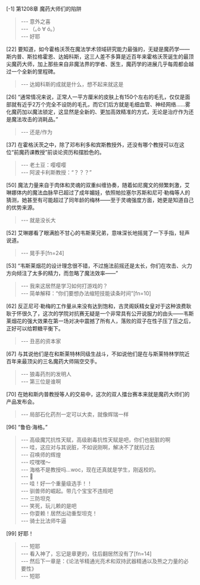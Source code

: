 
[-1] 第1208章 魔药大师们的陷阱
>--- 意外之喜<br>
>--- （｡ò ∀ ó｡）<br>
>--- 好耶<br>

[22] 要知道，如今霍格沃茨在魔法学术领域研究能力最强的，无疑是魔药学——斯内普、斯拉格霍恩、达姆科斯，这三人差不多算是近百年来霍格沃茨诞生的最顶尖魔药大师，加上那些来自非魔法界的学者、医生，魔药学的进展几乎每周都会越过一个全新的里程碑。
>--- 达姆科斯的成就是什么，想不起来就这是<br>

[26] “通常情况来说，正常人一平方厘米的皮肤上有150个左右的毛孔，仅仅是面部就有近乎2万个完全不设防的毛孔，而它们后方就是毛细血管、神经网络……雾化魔药加以魔法锁定，这显然是全新的、更加高效精准的方式，无论是治疗作为还是魔法攻击的消耗品。”
>--- 还是/作为<br>

[37] 在霍格沃茨之中，除了邓布利多和宾斯教授外，还没有哪个教授可以在这位“前魔药课教授”前谈论资历和摆脸色的。
>--- 老土豆：嘤嘤嘤<br>
>--- 阿波卡利斯教授：“？？？”<br>

[50] 魔法力量来自于肉体和灵魂的双重纠缠协奏，随着如尼魔文的频繁刺激，艾琳娜体内的魔法血脉早已超过了成年媚娃，依照帕拉塞尔苏斯和尼可·勒梅等人的猜测，她甚至有可能超过了同年龄的梅林——至于灵魂强度方面，她更是知道自己的优势来源。
>--- 就是没长大<br>

[52] 艾琳娜看了眼满脸不甘心的韦斯莱兄弟，意味深长地摇晃了一下手指，轻声说道。
>--- 晃手手[fn=24]<br>

[53] “韦斯莱烟花的设计理念很不错，不过施法前摇还是太长，你们在攻击、火力方向倾注了太多的精力，而忽略了魔法效率——”
>--- 我来这居然是学习如何打游戏的？<br>
>--- 简单解释：“你们要想办法缩短技能读条时间”[fn=10]<br>

[62] 反正尼可·勒梅的工作量从来没有达到饱和，古灵阁妖精女皇对于这种浪费耿耿于怀很久了，这次的学院对抗赛无疑是一个非常具有公开说服力的由头——韦斯莱烟花的强大效果在第一场对决中震撼了所有人，落败的双子在性子压了压之后，正好可以给颗糖平衡下。
>--- 丑恶的资本家<br>

[67] 与其说他们是在和斯莱特林同级生战斗，不如说他们是在与斯莱特林学院近百年来最顶尖的三名魔药大师隔空交手。
>--- 狼毒药剂的发明人<br>
>--- 第三位是谁啊<br>

[70] 在她和斯内普教授等人的交易中，这次的双人擂台赛本来就是魔药大师们的产品发布会。
>--- 局部石化药剂一定可以大卖，就像辉瑞一样<br>

[96] “鲁伯·海格。”
>--- 高级魔咒抗性天赋，高级剧毒抗性天赋是吧，你们也挺脏的啊<br>
>--- 哇，这应对与其说脏，不如说刚啊，解决不了就抗过去<br>
>--- 召唤师的辉煌<br>
>--- 哎嘿嘿～<br>
>--- 海格不是教授吗…woc，现在还真就是学生，刚返校的。<br>
>--- 🌿<br>
>--- 哇！好一个重量级选手！！<br>
>--- 驯兽师的崛起。带几个宝宝不违规吧<br>
>--- 三防坦克<br>
>--- 笑死，玩儿赖的是吧<br>
>--- 你耍赖！居然出动重型坦克！<br>
>--- 骑士比法师牛逼<br>

[99] 好耶！
>--- 短耶<br>
>--- 看入神了，忘记是章更的，往后翻居然没有了[fn=14]<br>
>--- 然后下一章是：《论法爷精通光亮术和双持武器精通以及熊之力量的必要性》<br>
>--- 短耶<br>
